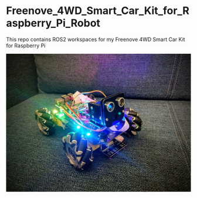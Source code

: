 # Freenove_4WD_Smart_Car_Kit_for_Raspberry_Pi_Robot

This repo contains ROS2 workspaces for my Freenove 4WD Smart Car Kit for Raspberry Pi

![unmodified kit car](assets/kit.jpg)
